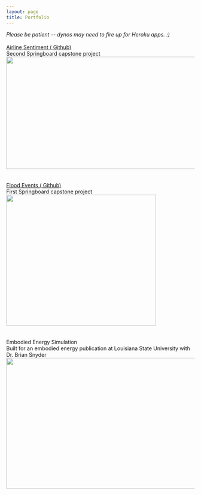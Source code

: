 ```yaml
---
layout: page
title: Portfolio
---
```


<div class="page-subtitle" style="padding-top: 0em;"><i>Please be patient -- dynos may need to fire up for Heroku apps. :)<br><br></i></div>

<div class="page">
<a href="https://github.com/jennyrhee/airline-sentiment" target="_blank"><span class="page-subtitle">Airline Sentiment (<i class="fa fa-github"></i> Github)</span></a><br>
    <span class="page-body">Second Springboard capstone project</span>
    <a href="https://jenny-airline-sentiment.herokuapp.com/" target="_blank">
        <img src="{{ '/assets/img/airline.png' | prepend: site.baseurl }}" id="airline" height="300px" width="600px" style="padding-bottom: 1.5em;">
    </a>
<br>

<a href="https://github.com/jennyrhee/flood-events" target="_blank"><span class="page-subtitle">Flood Events (<i class="fa fa-github"></i> Github)</span></a><br>
    <span class="page-body">First Springboard capstone project</span><br>
    <a href="https://github.com/jennyrhee/flood-events/blob/master/docs/final-report.md" target="_blank">
        <img src="{{ '/assets/img/floods.png' | prepend: site.baseurl }}" id="flood" height="350px" width="400px" style="padding-bottom: 1.5em;">
    </a>
<br>

<span class="page-subtitle">Embodied Energy Simulation</span><br>
    <span class="page-body">Built for an embodied energy publication at Louisiana State University with Dr. Brian Snyder</span>
    <a href="https://emergy-simulation.herokuapp.com/" target="_blank">
        <img src="{{ '/assets/img/emergy.png' | prepend: site.baseurl }}" id="emergy" height="350px" width="600px" style="padding-bottom: 1.5em;">
    </a>
</div>
